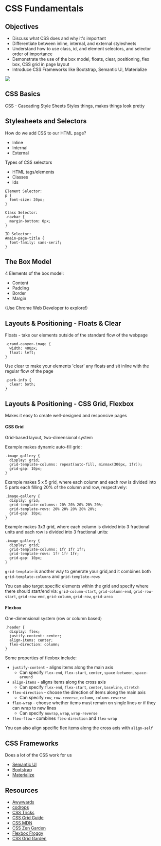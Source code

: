 # CSS Fundamentals

## Objectives

* Discuss what CSS does and why it's important
* Differentiate between inline, internal, and external stylesheets
* Understand how to use class, id, and element selectors, and selector order of importance
* Demonstrate the use of the box model, floats, clear, positioning, flex box, CSS grid in page layout
* Introduce CSS Frameworks like Bootstrap, Semantic UI, Materialize

![](https://media.giphy.com/media/it6W8D4FfvaPC/giphy.gif)

## CSS Basics

CSS - Cascading Style Sheets
Styles things, makes things look pretty

## Stylesheets and Selectors

How do we add CSS to our HTML page?
* Inline
* Internal
* External

Types of CSS selectors
* HTML tags/elements
* Classes
* Ids

```
Element Selector:
p {
  font-size: 20px;
}

Class Selector:
.navbar {
  margin-bottom: 0px;
}

ID Selector:
#main-page-title {
  font-family: sans-serif;
}

```


## The Box Model

4 Elements of the box model:
* Content
* Padding
* Border
* Margin

(Use Chrome Web Developer to explore!)

## Layouts & Positioning - Floats & Clear
Floats - take our elements outside of the standard flow of the webpage

```
.grand-canyon-image {
  width: 400px;
  float: left;
}
```

Use clear to make your elements 'clear' any floats and sit inline with the regular flow of the page

```
.park-info {
  clear: both;
}
```

## Layouts & Positioning - CSS Grid, Flexbox
Makes it easy to create well-designed and responsive pages

#### CSS Grid
Grid-based layout, two-dimensional system

Example makes dynamic auto-fill grid:
```
.image-gallery {
  display: grid;
  grid-template-columns: repeat(auto-fill, minmax(300px, 1fr));
  grid-gap: 10px;
}
```

Example makes 5 x 5 grid, where each column and each row is divided into 5 parts each filling 20% of the column and row, respectively:
```
.image-gallery {
  display: grid;
  grid-template-columns: 20% 20% 20% 20% 20%;
  grid-template-rows: 20% 20% 20% 20% 20%;
  grid-gap: 10px;
}
```

Example makes 3x3 grid, where each column is divided into 3 fractional units and each row is divided into 3 fractional units:
```
.image-gallery {
  display: grid;
  grid-template-columns: 1fr 1fr 1fr;
  grid-template-rows: 1fr 1fr 1fr;
  grid-gap: 10px;
}
```

`grid-template` is another way to generate your grid,and it combines both `grid-template-columns` and `grid-template-rows`

You can also target specific elements within the grid and specify where there should start/end via:
`grid-column-start`, `grid-column-end`, `grid-row-start`, `grid-row-end`, `grid-column`, `grid-row`, `grid-area`

#### Flexbox
One-dimensional system (row or column based)

```
.header {
  display: flex;
  justify-content: center;
  align-items: center;
  flex-direction: column;
}
```

Some properties of flexbox include:

- `justify-content` - aligns items along the main axis
  - Can specify `flex-end`, `flex-start`, `center`, `space-between`, `space-around`
- `align-items` - aligns items along the cross axis
  - Can specify `flex-end`, `flex-start`, `center`, `baseline`, `stretch`
- `flex-direction` - choose the direction of items along the main axis
  - Can specify `row`, `row-reverse`, `column`, `column-reverse`
- `flex-wrap` - choose whether items must remain on single lines or if they can wrap to new lines
  - Can specify `nowrap`, `wrap`, `wrap-reverse`
- `flex-flow` - combines `flex-direction` and `flex-wrap`

You can also align specific flex items along the cross axis with `align-self`


## CSS Frameworks

Does a lot of the CSS work for us
- [Semantic UI](https://semantic-ui.com/)
- [Bootstrap](https://getbootstrap.com/)
- [Materialize](https://materializecss.com/)

## Resources

- [Awwwards](https://www.awwwards.com/)
- [codrops](https://tympanus.net/codrops/css_reference/)
- [CSS Tricks](https://css-tricks.com/)
- [CSS Grid Guide](https://css-tricks.com/snippets/css/complete-guide-grid/)
- [CSS MDN](https://developer.mozilla.org/en-US/docs/Web/CSS)
- [CSS Zen Garden](http://www.csszengarden.com/)
- [Flexbox Froggy](https://flexboxfroggy.com/)
- [CSS Grid Garden](http://cssgridgarden.com/)
